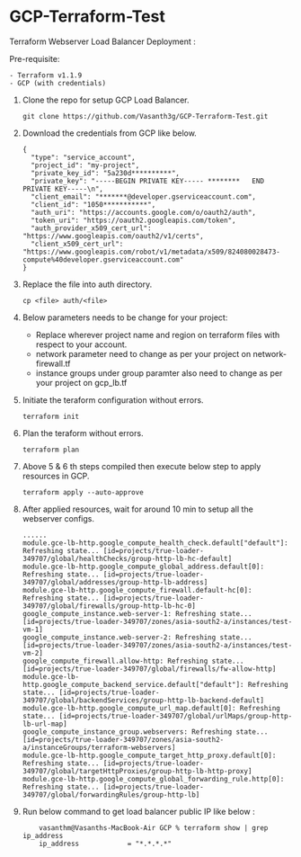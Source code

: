 # GCP-Terraform-Test
Terraform Webserver Load Balancer Deployment :

Pre-requisite:

    - Terraform v1.1.9
    - GCP (with credentials)
    
1. Clone the repo for setup GCP Load Balancer.

    ``` git clone https://github.com/Vasanth3g/GCP-Terraform-Test.git  ```

2. Download the credentials from GCP like below.
    ```
    {
      "type": "service_account",
      "project_id": "my-project",
      "private_key_id": "5a230d**********",
      "private_key": "-----BEGIN PRIVATE KEY----- ********   END PRIVATE KEY-----\n",
      "client_email": "*******@developer.gserviceaccount.com",
      "client_id": "1050***********",
      "auth_uri": "https://accounts.google.com/o/oauth2/auth",
      "token_uri": "https://oauth2.googleapis.com/token",
      "auth_provider_x509_cert_url": "https://www.googleapis.com/oauth2/v1/certs",
      "client_x509_cert_url": "https://www.googleapis.com/robot/v1/metadata/x509/824080028473-compute%40developer.gserviceaccount.com"
    }
    ```

3. Replace the file into auth directory.

    ``` cp <file> auth/<file> ```

4. Below parameters needs to be change for your project:

    - Replace wherever project name and region on terraform files with respect to your account.
    - network parameter need to change as per your project on network-firewall.tf
    - instance groups under group paramter also need to change as per your project on gcp_lb.tf


5. Initiate the teraform configuration without errors.

    ```terraform init ```

6. Plan the teraform without errors.

    ``` terraform plan ```

7. Above 5 & 6 th steps compiled then execute below step to apply resources in GCP.

    ``` terraform apply --auto-approve ```

8. After applied resources, wait for around 10 min to setup all the webserver configs.
    ```
    ......
    module.gce-lb-http.google_compute_health_check.default["default"]: Refreshing state... [id=projects/true-loader-349707/global/healthChecks/group-http-lb-hc-default]
    module.gce-lb-http.google_compute_global_address.default[0]: Refreshing state... [id=projects/true-loader-349707/global/addresses/group-http-lb-address]
    module.gce-lb-http.google_compute_firewall.default-hc[0]: Refreshing state... [id=projects/true-loader-349707/global/firewalls/group-http-lb-hc-0]
    google_compute_instance.web-server-1: Refreshing state... [id=projects/true-loader-349707/zones/asia-south2-a/instances/test-vm-1]
    google_compute_instance.web-server-2: Refreshing state... [id=projects/true-loader-349707/zones/asia-south2-a/instances/test-vm-2]
    google_compute_firewall.allow-http: Refreshing state... [id=projects/true-loader-349707/global/firewalls/fw-allow-http]
    module.gce-lb-http.google_compute_backend_service.default["default"]: Refreshing state... [id=projects/true-loader-349707/global/backendServices/group-http-lb-backend-default]
    module.gce-lb-http.google_compute_url_map.default[0]: Refreshing state... [id=projects/true-loader-349707/global/urlMaps/group-http-lb-url-map]
    google_compute_instance_group.webservers: Refreshing state... [id=projects/true-loader-349707/zones/asia-south2-a/instanceGroups/terraform-webservers]
    module.gce-lb-http.google_compute_target_http_proxy.default[0]: Refreshing state... [id=projects/true-loader-349707/global/targetHttpProxies/group-http-lb-http-proxy]
    module.gce-lb-http.google_compute_global_forwarding_rule.http[0]: Refreshing state... [id=projects/true-loader-349707/global/forwardingRules/group-http-lb]
    ```
9. Run below command to get load balancer public IP like below :
    ```
        vasanthm@Vasanths-MacBook-Air GCP % terraform show | grep ip_address
        ip_address            = "*.*.*.*"
    ```
